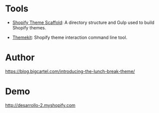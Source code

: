 # Tools

* [Shopify Theme Scaffold](https://github.com/montalvomiguelo/shopify-theme-scaffold): A directory structure and Gulp used to build Shopify themes.

* [Themekit](http://shopify.github.io/themekit/): Shopify theme interaction command line tool.

# Author

https://blog.bigcartel.com/introducing-the-lunch-break-theme/

# Demo
http://desarrollo-2.myshopify.com
